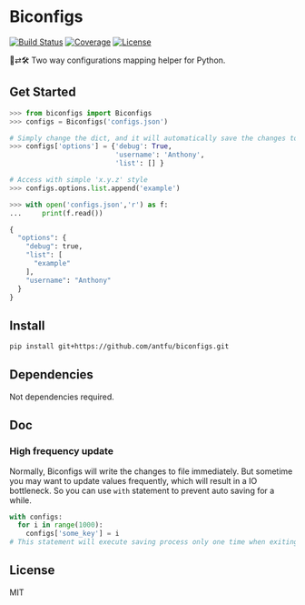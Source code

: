 # Biconfigs
[![Build Status](https://img.shields.io/travis/antfu/biconfigs.svg?style=flat-square)](https://travis-ci.org/antfu/biconfigs)
[![Coverage](https://img.shields.io/codecov/c/github/antfu/biconfigs.svg?style=flat-square)](https://codecov.io/gh/antfu/biconfigs)
[![License](https://img.shields.io/github/license/antfu/biconfigs.svg?style=flat-square)](https://github.com/antfu/biconfigs/blob/master/LICENSE)

📄⇄🛠 Two way configurations mapping helper for Python.

## Get Started
```python
>>> from biconfigs import Biconfigs
>>> configs = Biconfigs('configs.json')

# Simply change the dict, and it will automatically save the changes to file.
>>> configs['options'] = {'debug': True,
                          'username': 'Anthony',
                          'list': [] }

# Access with simple 'x.y.z' style
>>> configs.options.list.append('example')

>>> with open('configs.json','r') as f:
...     print(f.read())

{
  "options": {
    "debug": true,
    "list": [
      "example"
    ],
    "username": "Anthony"
  }
}
```

## Install
```sh
pip install git+https://github.com/antfu/biconfigs.git
```

## Dependencies
Not dependencies required.

## Doc
### High frequency update
Normally, Biconfigs will write the changes to file immediately. But sometime you
may want to update values frequently, which will result in a IO bottleneck. So you
can use `with` statement to prevent auto saving for a while.
```python
with configs:
  for i in range(1000):
    configs['some_key'] = i
# This statement will execute saving process only one time when exiting "with" scope
```

## License
MIT
